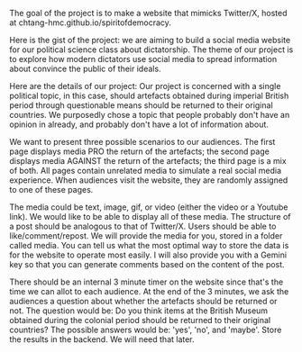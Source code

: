 The goal of the project is to make a website that mimicks Twitter/X, hosted at chtang-hmc.github.io/spiritofdemocracy.

Here is the gist of the project: we are aiming to build a social media website for our political science class about dictatorship. The theme of our project is to explore how modern dictators use social media to spread information about convince the public of their ideals.

Here are the details of our project: Our project is concerned with a single political topic, in this case, should artefacts obtained during imperial British period through questionable means should be returned to their original countries. We purposedly chose a topic that people probably don't have an opinion in already, and probably don't have a lot of information about.

We want to present three possible scenarios to our audiences. The first page displays media PRO the return of the artefacts; the second page displays media AGAINST the return of the artefacts; the third page is a mix of both. All pages contain unrelated media to simulate a real social media experience. When audiences visit the website, they are randomly assigned to one of these pages.

The media could be text, image, gif, or video (either the video or a Youtube link). We would like to be able to display all of these media. The structure of a post should be analogous to that of Twitter/X. Users should be able to like/comment/repost. We will provide the media for you, stored in a folder called media. You can tell us what the most optimal way to store the data is for the website to operate most easily. I will also provide you with a Gemini key so that you can generate comments based on the content of the post.

There should be an internal 3 minute timer on the website since that's the time we can allot to each audience. At the end of the 3 minutes, we ask the audiences a question about whether the artefacts should be returned or not. The question would be: Do you think items at the British Museum obtained during the colonial period should be returned to their original countries? The possible answers would be: 'yes', 'no', and 'maybe'. Store the results in the backend. We will need that later.